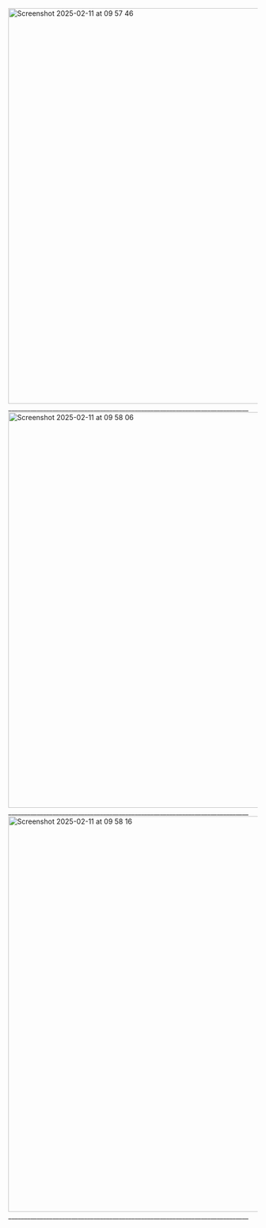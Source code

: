 <img width="800" alt="Screenshot 2025-02-11 at 09 57 46" src="https://github.com/user-attachments/assets/27f1ec7f-7ee2-41e9-a30c-829d9b3e8b05" />
____________________________________________________________________________
<img width="800" alt="Screenshot 2025-02-11 at 09 58 06" src="https://github.com/user-attachments/assets/51cd4963-d5c8-4300-842e-7f3c1ae5f201" />
____________________________________________________________________________
<img width="800" alt="Screenshot 2025-02-11 at 09 58 16" src="https://github.com/user-attachments/assets/9031b055-f28a-4cdd-9b69-4b268215183b" />
____________________________________________________________________________
